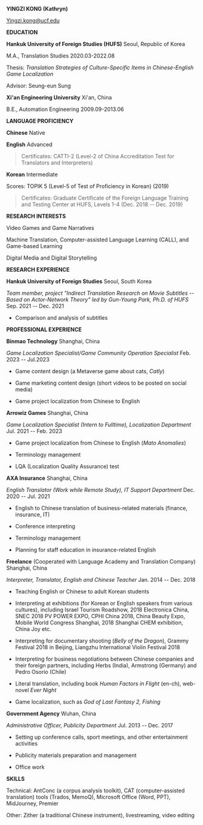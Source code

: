 **YINGZI KONG (Kathryn)**

<Yingzi.kong@ucf.edu>

**EDUCATION**

**Hankuk University of Foreign Studies (HUFS)** Seoul, Republic of Korea

M.A., Translation Studies 2020.03-2022.08

Thesis: *Translation Strategies of Culture-Specific Items in
Chinese-English Game Localization*

Advisor: Seung-eun Sung

**Xi'an Engineering University** Xi'an, China

B.E., Automation Engineering 2009.09-2013.06

**LANGUAGE PROFICIENCY**

**Chinese** Native

**English** Advanced

> Certificates: CATTI-2 (Level-2 of China Accreditation Test for
> Translators and Interpreters)

**Korean** Intermediate

Scores: TOPIK 5 (Level-5 of Test of Proficiency in Korean) (2019)

> Certificates: Graduate Certificate of the Foreign Language Training
> and Testing Center at HUFS, Levels 1-4 (Dec. 2018 -- Dec. 2019)

**RESEARCH INTERESTS**

Video Games and Game Narratives

Machine Translation, Computer-assisted Language Learning (CALL), and
Game-based Learning

Digital Media and Digital Storytelling

**RESEARCH EXPERIENCE**

**Hankuk University of Foreign Studies** Seoul, South Korea

*Team member, project "Indirect Translation Research on Movie Subtitles
-- Based on Actor-Network Theory" led by Gun-Young Park, Ph.D. of HUFS*
Sep. 2021 -- Dec. 2021

-   Comparison and analysis of subtitles

**PROFESSIONAL EXPERIENCE**

**Binmao Technology** Shanghai, China

*Game Localization Specialist/Game Community Operation Specialist* Feb.
2023 -- Jul.2023

-   Game content design (a Metaverse game about cats, *Catly*)

-   Game marketing content design (short videos to be posted on social
    media)

-   Game project localization from Chinese to English

**Arrowiz Games** Shanghai, China

*Game Localization Specialist (Intern to Fulltime), Localization
Department* Jul. 2021 -- Feb. 2023

-   Game project localization from Chinese to English (*Mato Anomalies*)

-   Terminology management

-   LQA (Localization Quality Assurance) test

**AXA Insurance** Shanghai, China

*English Translator (Work while Remote Study), IT Support Department*
Dec. 2020 -- Jul. 2021

-   English to Chinese translation of business-related materials
    (finance, insurance, IT)

-   Conference interpreting

-   Terminology management

-   Planning for staff education in insurance-related English

**Freelance** (Cooperated with Language Academy and Translation Company)
Shanghai, China

*Interpreter, Translator, English and Chinese Teacher* Jan. 2014 -- Dec.
2018

-   Teaching English or Chinese to adult Korean students

-   Interpreting at exhibitions (for Korean or English speakers from
    various cultures), including Israel Tourism Roadshow, 2018
    Electronica China, SNEC 2018 PV POWER EXPO, CPHI China 2018, China
    Beauty Expo, Mobile World Congress Shanghai, 2018 Shanghai CHEM
    exhibition, China Joy etc.

-   Interpreting for documentary shooting (*Belly of the Dragon*),
    Grammy Festival 2018 in Beijing, Liangzhu International Violin
    Festival 2018

-   Interpreting for business negotiations between Chinese companies and
    their foreign partners, including Herbs (India), Armstrong (Germany)
    and Pedro Osorio (Chile)

-   Literal translation, including book *Human Factors in Flight*
    (en-ch), web-novel *Ever Night*

-   Game localization, such as *God of Last Fantasy 2, Fishing*

**Government Agency** Wuhan, China

*Administrative Officer, Publicity Department* Jul. 2013 -- Dec. 2017

-   Setting up conference calls, sport meetings, and other entertainment
    activities

-   Publicity materials preparation and management

-   Office work

**SKILLS**

Technical: AntConc (a corpus analysis toolkit), CAT (computer-assisted
translation) tools (Trados, MemoQ), Microsoft Office (Word, PPT),
MidJourney, Premier

Other: Zither (a traditional Chinese instrument), livestreaming, video
editing
